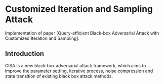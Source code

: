 # Customized Iteration and Sampling Attack

Implementation of paper [Query-efficient Black-box Adversarial Attack with Customized Iteration and Sampling].



## Introduction
CISA is a new black-box adversarial attack framework, which aims to improve the parameter setting, iterative process, noise compression and state transition of existing black box attack methods.
